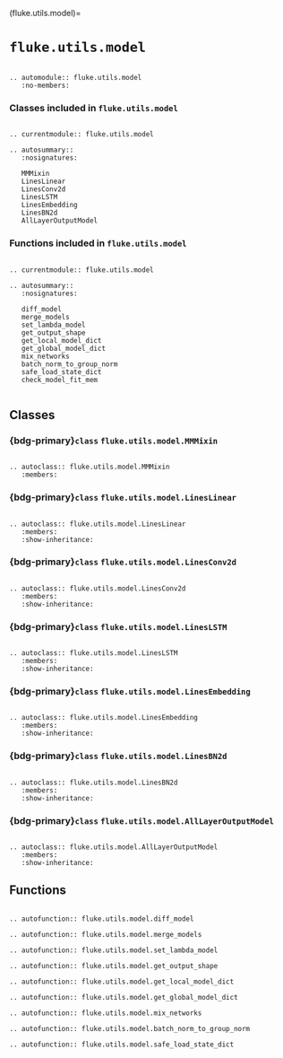 (fluke.utils.model)=

# ``fluke.utils.model``

```{eval-rst}

.. automodule:: fluke.utils.model
   :no-members:

```


<h3>

Classes included in ``fluke.utils.model``

</h3>

```{eval-rst}

.. currentmodule:: fluke.utils.model

.. autosummary:: 
   :nosignatures:
   
   MMMixin
   LinesLinear
   LinesConv2d
   LinesLSTM
   LinesEmbedding
   LinesBN2d
   AllLayerOutputModel

```

<h3>

Functions included in ``fluke.utils.model``

</h3>

```{eval-rst}

.. currentmodule:: fluke.utils.model

.. autosummary:: 
   :nosignatures:

   diff_model
   merge_models
   set_lambda_model
   get_output_shape
   get_local_model_dict
   get_global_model_dict
   mix_networks
   batch_norm_to_group_norm
   safe_load_state_dict
   check_model_fit_mem
   
```


## Classes


<h3>

{bdg-primary}`class` ``fluke.utils.model.MMMixin``

</h3>

```{eval-rst}

.. autoclass:: fluke.utils.model.MMMixin
   :members:

```

<h3>

{bdg-primary}`class` ``fluke.utils.model.LinesLinear``

</h3>

```{eval-rst}

.. autoclass:: fluke.utils.model.LinesLinear
   :members:
   :show-inheritance:

```

<h3>

{bdg-primary}`class` ``fluke.utils.model.LinesConv2d``

</h3>

```{eval-rst}

.. autoclass:: fluke.utils.model.LinesConv2d
   :members:
   :show-inheritance:

```

<h3>

{bdg-primary}`class` ``fluke.utils.model.LinesLSTM``

</h3>

```{eval-rst}

.. autoclass:: fluke.utils.model.LinesLSTM
   :members:
   :show-inheritance:

```

<h3>

{bdg-primary}`class` ``fluke.utils.model.LinesEmbedding``

</h3>

```{eval-rst}

.. autoclass:: fluke.utils.model.LinesEmbedding
   :members:
   :show-inheritance:

```


<h3>

{bdg-primary}`class` ``fluke.utils.model.LinesBN2d``

</h3>

```{eval-rst}

.. autoclass:: fluke.utils.model.LinesBN2d
   :members:
   :show-inheritance:

```


<h3>

{bdg-primary}`class` ``fluke.utils.model.AllLayerOutputModel``

</h3>

```{eval-rst}

.. autoclass:: fluke.utils.model.AllLayerOutputModel
   :members:
   :show-inheritance:

```


## Functions

```{eval-rst}

.. autofunction:: fluke.utils.model.diff_model

.. autofunction:: fluke.utils.model.merge_models

.. autofunction:: fluke.utils.model.set_lambda_model

.. autofunction:: fluke.utils.model.get_output_shape

.. autofunction:: fluke.utils.model.get_local_model_dict

.. autofunction:: fluke.utils.model.get_global_model_dict

.. autofunction:: fluke.utils.model.mix_networks

.. autofunction:: fluke.utils.model.batch_norm_to_group_norm

.. autofunction:: fluke.utils.model.safe_load_state_dict

```
